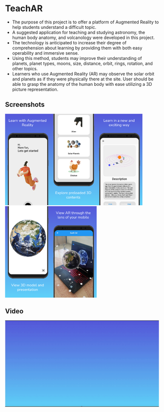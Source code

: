 # TeachAR

- The purpose of this project is to offer a platform of Augmented Reality to help students understand a difficult topic.
- A suggested application for teaching and studying astronomy, the human body anatomy, and volcanology were developed in this project.
- The technology is anticipated to increase their degree of comprehension about learning by providing them with both easy operability and immersive sense.
- Using this method, students may improve their understanding of planets, planet types, moons, size, distance, orbit, rings, rotation, and other topics.
- Learners who use Augmented Reality (AR) may observe the solar orbit and planets as if they were physically there at the site. User should be able to grasp the anatomy of the human body with ease utilizing a 3D picture representation.

## Screenshots
<p float="left">
<img src="Screenshots/1_WelcomeScreen.png"  width="150"/><img src="Screenshots/2_Menu.png"  width="150"/><img src="Screenshots/3_Info.png"  width="150"/><img src="Screenshots/4_ViewIn3D.png"  width="150"/><img src="Screenshots/5_ViewInAR.png"  width="150"/>
</p>

## Video
<img src="Screenshots/TeachARVideo.gif"  width="550"/>
